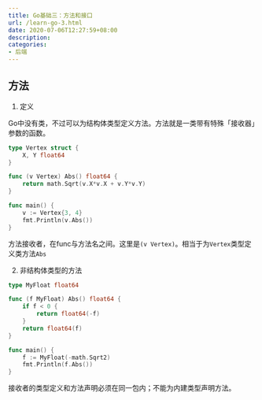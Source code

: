 ```yaml
---
title: Go基础三：方法和接口
url: /learn-go-3.html
date: 2020-07-06T12:27:59+08:00
description: 
categories:
- 后端
---
```


## 方法

1. 定义

Go中没有类，不过可以为结构体类型定义方法。方法就是一类带有特殊「接收器」参数的函数。
```go
type Vertex struct {
	X, Y float64
}

func (v Vertex) Abs() float64 {
	return math.Sqrt(v.X*v.X + v.Y*v.Y)
}

func main() {
	v := Vertex{3, 4}
	fmt.Println(v.Abs())
}
```
方法接收者，在func与方法名之间。这里是`(v Vertex)`。相当于为`Vertex`类型定义类方法`Abs`

2. 非结构体类型的方法
```go
type MyFloat float64

func (f MyFloat) Abs() float64 {
	if f < 0 {
		return float64(-f)
	}
	return float64(f)
}

func main() {
	f := MyFloat(-math.Sqrt2)
	fmt.Println(f.Abs())
}
```
接收者的类型定义和方法声明必须在同一包内；不能为内建类型声明方法。